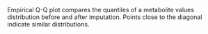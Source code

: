 Empirical Q-Q plot compares the quantiles of a metabolite values distribution before and after imputation. Points close to the diagonal indicate similar distributions.